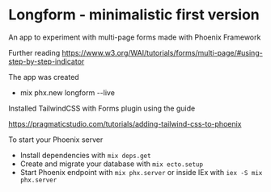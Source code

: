 # Longform - minimalistic first version

An app to experiment with multi-page forms made with Phoenix Framework

Further reading
https://www.w3.org/WAI/tutorials/forms/multi-page/#using-step-by-step-indicator

The app was created

- mix phx.new longform --live

Installed TailwindCSS with Forms plugin using the guide

https://pragmaticstudio.com/tutorials/adding-tailwind-css-to-phoenix

To start your Phoenix server

- Install dependencies with `mix deps.get`
- Create and migrate your database with `mix ecto.setup`
- Start Phoenix endpoint with `mix phx.server` or inside IEx with `iex -S mix phx.server`
